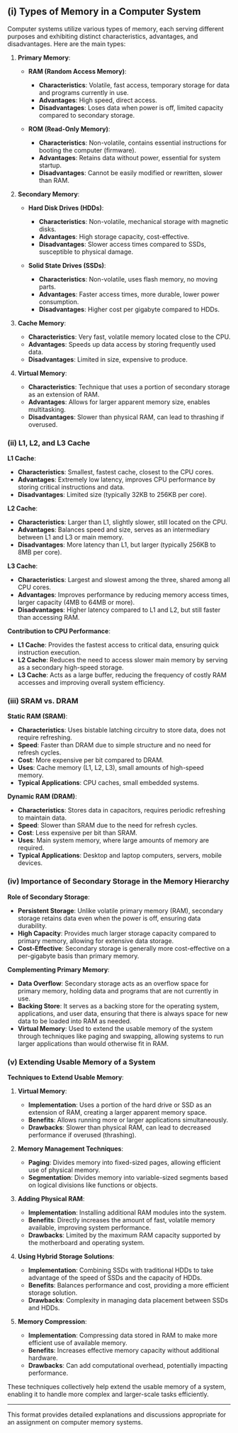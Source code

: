 ## (i) Types of Memory in a Computer System

Computer systems utilize various types of memory, each serving different purposes and exhibiting distinct characteristics, advantages, and disadvantages. Here are the main types:

1. **Primary Memory**:
   - **RAM (Random Access Memory)**:
     - **Characteristics**: Volatile, fast access, temporary storage for data and programs currently in use.
     - **Advantages**: High speed, direct access.
     - **Disadvantages**: Loses data when power is off, limited capacity compared to secondary storage.

   - **ROM (Read-Only Memory)**:
     - **Characteristics**: Non-volatile, contains essential instructions for booting the computer (firmware).
     - **Advantages**: Retains data without power, essential for system startup.
     - **Disadvantages**: Cannot be easily modified or rewritten, slower than RAM.

2. **Secondary Memory**:
   - **Hard Disk Drives (HDDs)**:
     - **Characteristics**: Non-volatile, mechanical storage with magnetic disks.
     - **Advantages**: High storage capacity, cost-effective.
     - **Disadvantages**: Slower access times compared to SSDs, susceptible to physical damage.

   - **Solid State Drives (SSDs)**:
     - **Characteristics**: Non-volatile, uses flash memory, no moving parts.
     - **Advantages**: Faster access times, more durable, lower power consumption.
     - **Disadvantages**: Higher cost per gigabyte compared to HDDs.

3. **Cache Memory**:
   - **Characteristics**: Very fast, volatile memory located close to the CPU.
   - **Advantages**: Speeds up data access by storing frequently used data.
   - **Disadvantages**: Limited in size, expensive to produce.

4. **Virtual Memory**:
   - **Characteristics**: Technique that uses a portion of secondary storage as an extension of RAM.
   - **Advantages**: Allows for larger apparent memory size, enables multitasking.
   - **Disadvantages**: Slower than physical RAM, can lead to thrashing if overused.

### (ii) L1, L2, and L3 Cache

**L1 Cache**:
- **Characteristics**: Smallest, fastest cache, closest to the CPU cores.
- **Advantages**: Extremely low latency, improves CPU performance by storing critical instructions and data.
- **Disadvantages**: Limited size (typically 32KB to 256KB per core).

**L2 Cache**:
- **Characteristics**: Larger than L1, slightly slower, still located on the CPU.
- **Advantages**: Balances speed and size, serves as an intermediary between L1 and L3 or main memory.
- **Disadvantages**: More latency than L1, but larger (typically 256KB to 8MB per core).

**L3 Cache**:
- **Characteristics**: Largest and slowest among the three, shared among all CPU cores.
- **Advantages**: Improves performance by reducing memory access times, larger capacity (4MB to 64MB or more).
- **Disadvantages**: Higher latency compared to L1 and L2, but still faster than accessing RAM.

**Contribution to CPU Performance**:
- **L1 Cache**: Provides the fastest access to critical data, ensuring quick instruction execution.
- **L2 Cache**: Reduces the need to access slower main memory by serving as a secondary high-speed storage.
- **L3 Cache**: Acts as a large buffer, reducing the frequency of costly RAM accesses and improving overall system efficiency.

### (iii) SRAM vs. DRAM

**Static RAM (SRAM)**:
- **Characteristics**: Uses bistable latching circuitry to store data, does not require refreshing.
- **Speed**: Faster than DRAM due to simple structure and no need for refresh cycles.
- **Cost**: More expensive per bit compared to DRAM.
- **Uses**: Cache memory (L1, L2, L3), small amounts of high-speed memory.
- **Typical Applications**: CPU caches, small embedded systems.

**Dynamic RAM (DRAM)**:
- **Characteristics**: Stores data in capacitors, requires periodic refreshing to maintain data.
- **Speed**: Slower than SRAM due to the need for refresh cycles.
- **Cost**: Less expensive per bit than SRAM.
- **Uses**: Main system memory, where large amounts of memory are required.
- **Typical Applications**: Desktop and laptop computers, servers, mobile devices.

### (iv) Importance of Secondary Storage in the Memory Hierarchy

**Role of Secondary Storage**:
- **Persistent Storage**: Unlike volatile primary memory (RAM), secondary storage retains data even when the power is off, ensuring data durability.
- **High Capacity**: Provides much larger storage capacity compared to primary memory, allowing for extensive data storage.
- **Cost-Effective**: Secondary storage is generally more cost-effective on a per-gigabyte basis than primary memory.

**Complementing Primary Memory**:
- **Data Overflow**: Secondary storage acts as an overflow space for primary memory, holding data and programs that are not currently in use.
- **Backing Store**: It serves as a backing store for the operating system, applications, and user data, ensuring that there is always space for new data to be loaded into RAM as needed.
- **Virtual Memory**: Used to extend the usable memory of the system through techniques like paging and swapping, allowing systems to run larger applications than would otherwise fit in RAM.

### (v) Extending Usable Memory of a System

**Techniques to Extend Usable Memory**:

1. **Virtual Memory**:
   - **Implementation**: Uses a portion of the hard drive or SSD as an extension of RAM, creating a larger apparent memory space.
   - **Benefits**: Allows running more or larger applications simultaneously.
   - **Drawbacks**: Slower than physical RAM, can lead to decreased performance if overused (thrashing).

2. **Memory Management Techniques**:
   - **Paging**: Divides memory into fixed-sized pages, allowing efficient use of physical memory.
   - **Segmentation**: Divides memory into variable-sized segments based on logical divisions like functions or objects.

3. **Adding Physical RAM**:
   - **Implementation**: Installing additional RAM modules into the system.
   - **Benefits**: Directly increases the amount of fast, volatile memory available, improving system performance.
   - **Drawbacks**: Limited by the maximum RAM capacity supported by the motherboard and operating system.

4. **Using Hybrid Storage Solutions**:
   - **Implementation**: Combining SSDs with traditional HDDs to take advantage of the speed of SSDs and the capacity of HDDs.
   - **Benefits**: Balances performance and cost, providing a more efficient storage solution.
   - **Drawbacks**: Complexity in managing data placement between SSDs and HDDs.

5. **Memory Compression**:
   - **Implementation**: Compressing data stored in RAM to make more efficient use of available memory.
   - **Benefits**: Increases effective memory capacity without additional hardware.
   - **Drawbacks**: Can add computational overhead, potentially impacting performance.

These techniques collectively help extend the usable memory of a system, enabling it to handle more complex and larger-scale tasks efficiently.

---

This format provides detailed explanations and discussions appropriate for an assignment on computer memory systems.
